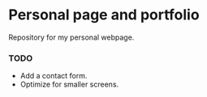 # Personal page and portfolio
Repository for my personal webpage.

### TODO

- Add a contact form.
- Optimize for smaller screens.
